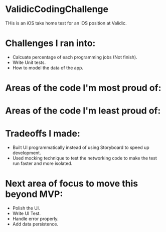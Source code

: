 # ValidicCodingChallenge
THis is an iOS take home test for an iOS position at Validic.

# Challenges I ran into:
  - Calcuate percentage of each programming jobs (Not finish). 
  - Write Unit tests.
  - How to model the data of the app.

# Areas of the code I'm most proud of:
  
  
# Areas of the code I'm least proud of:
  
# Tradeoffs I made:
  - Built UI programmatically instead of using Storyboard to speed up development.
  - Used mocking technique to test the networking code to make the test run faster and more isolated. 
  
# Next area of focus to move this beyond MVP:
  - Polish the UI.
  - Write UI Test.
  - Handle error properly.
  - Add data persistence.
